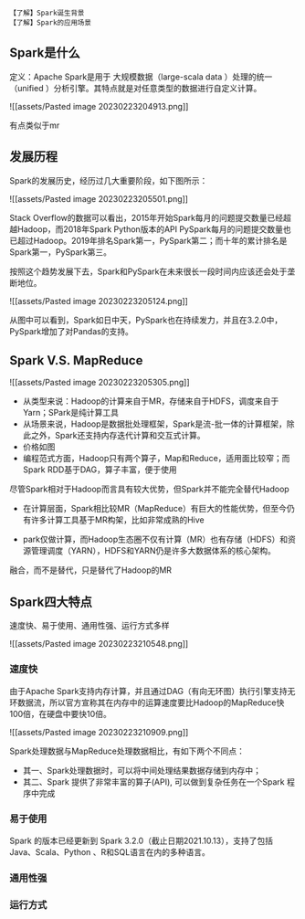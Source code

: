 
```ad-summary
【了解】Spark诞生背景
【了解】Spark的应用场景
```

## Spark是什么

定义：Apache Spark是用于 大规模数据（large-scala data ）处理的统一（unified ）分析引擎。其特点就是对任意类型的数据进行自定义计算。

![[assets/Pasted image 20230223204913.png]]

有点类似于mr

## 发展历程

Spark的发展历史，经历过几大重要阶段，如下图所示：

![[assets/Pasted image 20230223205501.png]]

Stack Overflow的数据可以看出，2015年开始Spark每月的问题提交数量已经超越Hadoop，而2018年Spark Python版本的API PySpark每月的问题提交数量也已超过Hadoop。2019年排名Spark第一，PySpark第二；而十年的累计排名是Spark第一，PySpark第三。

按照这个趋势发展下去，Spark和PySpark在未来很长一段时间内应该还会处于垄断地位。

![[assets/Pasted image 20230223205124.png]]

从图中可以看到，Spark如日中天，PySpark也在持续发力，并且在3.2.0中， PySpark增加了对Pandas的支持。

## Spark V.S. MapReduce

![[assets/Pasted image 20230223205305.png]]

- 从类型来说：Hadoop的计算来自于MR，存储来自于HDFS，调度来自于Yarn；SPark是纯计算工具
- 从场景来说，Hadoop是数据批处理框架，Spark是流-批一体的计算框架，除此之外，Spark还支持内存迭代计算和交互式计算。
- 价格如图
- 编程范式方面，Hadoop只有两个算子，Map和Reduce，适用面比较窄；而Spark RDD基于DAG，算子丰富，便于使用

尽管Spark相对于Hadoop而言具有较大优势，但Spark并不能完全替代Hadoop

- 在计算层面，Spark相比较MR（MapReduce）有巨大的性能优势，但至今仍有许多计算工具基于MR构架，比如非常成熟的Hive

- park仅做计算，而Hadoop生态圈不仅有计算（MR）也有存储（HDFS）和资源管理调度（YARN），HDFS和YARN仍是许多大数据体系的核心架构。

融合，而不是替代，只是替代了Hadoop的MR

## Spark四大特点

速度快、易于使用、通用性强、运行方式多样

![[assets/Pasted image 20230223210548.png]]

### 速度快

由于Apache Spark支持内存计算，并且通过DAG（有向无环图）执行引擎支持无环数据流，所以官方宣称其在内存中的运算速度要比Hadoop的MapReduce快100倍，在硬盘中要快10倍。

![[assets/Pasted image 20230223210909.png]]

Spark处理数据与MapReduce处理数据相比，有如下两个不同点：
- 其一、Spark处理数据时，可以将中间处理结果数据存储到内存中；
- 其二、Spark 提供了非常丰富的算子(API), 可以做到复杂任务在一个Spark 程序中完成

### 易于使用

Spark 的版本已经更新到 Spark 3.2.0（截止日期2021.10.13），支持了包括 Java、Scala、Python 、R和SQL语言在内的多种语言。

### 通用性强



### 运行方式


